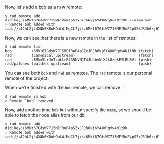 Now, let's add a bob as a new remote:

```
$ rad remote add did:key:z6Mkt67GdsW7715MEfRuP4pSZxJRJh6kj6Y48WRqVv4N1tRk --name bob
✓ Remote bob added with rad://z42hL2jL4XNk6K8oHQaSWfMgCL7ji/z6Mkt67GdsW7715MEfRuP4pSZxJRJh6kj6Y48WRqVv4N1tRk
```

Now, we can see that there is a new remote in the list of remotes:

```
$ rad remote list
bob         z6Mkt67GdsW7715MEfRuP4pSZxJRJh6kj6Y48WRqVv4N1tRk (fetch)
rad         (canonical upstream)                             (fetch)
rad         z6MknSLrJoTcukLrE435hVNQT4JUhbvWLX4kUzqkEStBU8Vi (push)
rad/patches (patches upstream)                               (push)
```

You can see both `bob` and `rad` as remotes.  The `rad` remote is our personal remote of the project.

When we're finished with the `bob` remote, we can remove it:

```
$ rad remote rm bob
✓ Remote `bob` removed
```

Now, add another time `bob` but without specify the `name`, so we should be able to fetch the node alias from our db!

```
$ rad remote add did:key:z6Mkt67GdsW7715MEfRuP4pSZxJRJh6kj6Y48WRqVv4N1tRk
✓ Remote bob added with rad://z42hL2jL4XNk6K8oHQaSWfMgCL7ji/z6Mkt67GdsW7715MEfRuP4pSZxJRJh6kj6Y48WRqVv4N1tRk
```
